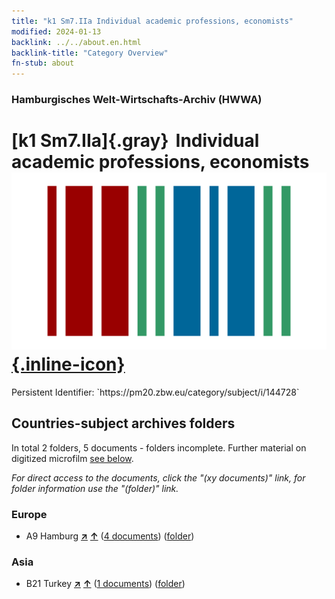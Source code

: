 ```yaml
---
title: "k1 Sm7.IIa Individual academic professions, economists"
modified: 2024-01-13
backlink: ../../about.en.html
backlink-title: "Category Overview"
fn-stub: about
---
```


### Hamburgisches Welt-Wirtschafts-Archiv (HWWA)

# [k1 Sm7.IIa]{.gray}&#8201; Individual academic professions, economists &#160; [![Wikidata](/images/Wikidata-logo.svg "Wikidata"){.inline-icon}](http://www.wikidata.org/entity/Q104700180)

<div class="hint">Persistent Identifier: `https://pm20.zbw.eu/category/subject/i/144728`</div>







## Countries-subject archives folders







In total 2 folders, 5 documents - folders incomplete. Further material on digitized microfilm [see below](#filmsections).

_For direct access to the documents, click the "(xy documents)" link, for folder information use the "(folder)" link._



### Europe

- A9 Hamburg [**&nearr;**](../../../geo/i/140905/about.en.html "Hamburg (all folders)") [**&uarr;**](../../../geo/about.en.html#A9 "Country category system") (<a href="https://pm20.zbw.eu/iiifview/folder/sh/140905,144728" title="about: Hamburg : Individual academic professions, economists" target="_blank">4 documents</a>) ([folder](../../../../folder/sh/1409xx/140905/1447xx/144728/about.en.html))

### Asia

- B21 Turkey [**&nearr;**](../../../geo/i/141111/about.en.html "Turkey (all folders)") [**&uarr;**](../../../geo/about.en.html#B21 "Country category system") (<a href="https://pm20.zbw.eu/iiifview/folder/sh/141111,144728" title="about: Turkey : Individual academic professions, economists" target="_blank">1 documents</a>) ([folder](../../../../folder/sh/1411xx/141111/1447xx/144728/about.en.html))



<a id="filmsections" />













